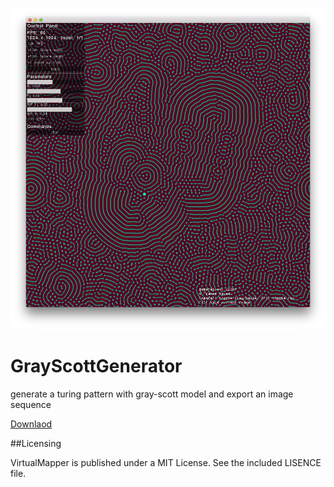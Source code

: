 ![screenshot](./doc/screenshot.png)

# GrayScottGenerator
generate a turing pattern with gray-scott model and export an image sequence

[Downlaod](https://github.com/baku89/GrayScottGenerator/releases)

##Licensing

VirtualMapper is published under a MIT License. See the included LISENCE file.